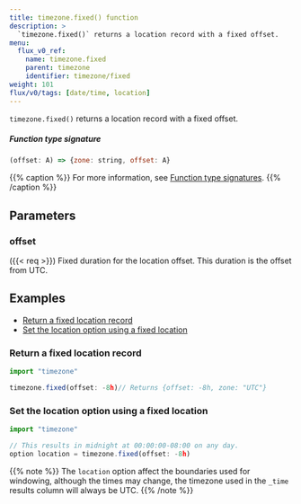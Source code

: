 ```yaml
---
title: timezone.fixed() function
description: >
  `timezone.fixed()` returns a location record with a fixed offset.
menu:
  flux_v0_ref:
    name: timezone.fixed
    parent: timezone
    identifier: timezone/fixed
weight: 101
flux/v0/tags: [date/time, location]
---
```


<!------------------------------------------------------------------------------

IMPORTANT: This page was generated from comments in the Flux source code. Any
edits made directly to this page will be overwritten the next time the
documentation is generated. 

To make updates to this documentation, update the function comments above the
function definition in the Flux source code:

https://github.com/influxdata/flux/blob/master/stdlib/timezone/timezone.flux#L42-L42

Contributing to Flux: https://github.com/influxdata/flux#contributing
Fluxdoc syntax: https://github.com/influxdata/flux/blob/master/docs/fluxdoc.md

------------------------------------------------------------------------------->

`timezone.fixed()` returns a location record with a fixed offset.



##### Function type signature

```js
(offset: A) => {zone: string, offset: A}
```

{{% caption %}}
For more information, see [Function type signatures](/flux/v0/function-type-signatures/).
{{% /caption %}}

## Parameters

### offset
({{< req >}})
Fixed duration for the location offset.
This duration is the offset from UTC.




## Examples

- [Return a fixed location record](#return-a-fixed-location-record)
- [Set the location option using a fixed location](#set-the-location-option-using-a-fixed-location)

### Return a fixed location record

```js
import "timezone"

timezone.fixed(offset: -8h)// Returns {offset: -8h, zone: "UTC"}


```


### Set the location option using a fixed location

```js
import "timezone"

// This results in midnight at 00:00:00-08:00 on any day.
option location = timezone.fixed(offset: -8h)

```

{{% note %}}
The `location` option affect the boundaries used for windowing, although the times may change, the timezone used in the `_time` results column will always be UTC.
{{% /note %}}

